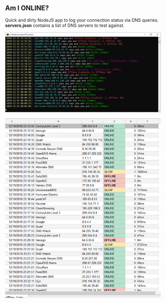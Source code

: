 ## Am I ONLINE?

Quick and dirty NodeJS app to log your connection status via DNS
queries. **servers.json** contains a list of DNS servers to test against.

![Console Output](/gfx/console.png)

![CSV Output](/gfx/csv.png)

